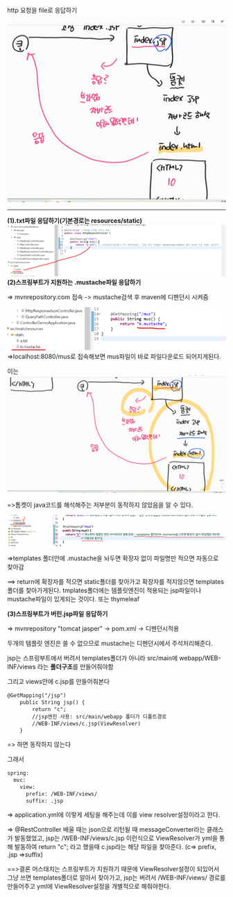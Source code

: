 http 요청을 file로 응답하기

![Visual Studio Code](/img/%ED%85%9C%ED%94%8C%EB%A6%BF%EC%97%94%EC%A7%84.png)

---

**(1).txt파일 응답하기(기본경로는 resources/static)**
![Visual Studio Code](/img/txt.png)
**(2)스프링부트가 지원하는 .mustache파일 응답하기**

=> mvnrepository.com 접속 -> mustache검색 후 maven에 디펜던시 시켜줌

![Visual Studio Code](/img/mus0.png)
=>localhost:8080/mus로 접속해보면 mus파일이 바로 파일다운로드 되어지게된다.

이는
![Visual Studio Code](/img/mus.png)

=>톰켓이 java코드를 해석해주는 저부분이 동작하지 않았음을 알 수 있다.

![Visual Studio Code](/img/mus2.png)

=>templates 폴더안에 .mustache을 놔두면 확장자 없이 파일명만 적으면 자동으로 찾아감

==> return에 확장자를 적으면 static폴더를 찾아가고 확장자를 적지않으면 templates폴더를 찾아가게된다.
tmplates폴더에는 템플릿엔진이 적용되는 jsp파일이나 mustache파일이 있게되는 것이다.
또는 thymeleaf

**(3)스프링부트가 버린.jsp파일 응답하기**

=> mvnrepository "tomcat jasper" -> pom.xml -> 디펜던시적용

두개의 템플릿 엔진은 쓸 수 없으므로 mustache는 디펜던시에서 주석처리해준다.

jsp는 스프링부트에서 버려서 templates폴더가 아니라 src/main에 webapp/WEB-INF/views 라는 **폴더구조**를 만들어줘야함

그리고 views안에 c.jsp를 만들어줘본다

```
@GetMapping("/jsp")
	public String jsp() {
		return "c";
        //jsp엔진 사용: src/main/webapp 폴더가 디폴트경로
        //WEB-INF/views/c.jsp(ViewResolver)
	}

```

=> 하면 동작하지 않는다

그래서

```
spring:
  mvc:
    view:
      prefix: /WEB-INF/views/
      suffix: .jsp
```

=> application.yml에 이렇게 세팅을 해주는데 이를 view resolver설정이라고 한다.

=> @RestController 배울 때는 json으로 리턴될 때 messageConverter라는 클래스가 발동했었고,
jsp는 /WEB-INF/views/c.jsp 이런식으로 ViewResolver가 yml을 통해 발동하여 return "c"; 라고 했을때 c.jsp라는 해당 파일을 찾아준다.
(c=> prefix, .jsp =>suffix)

==>결론
머스태치는 스프링부트가 지원하기 때문에 ViewResolver설정이 되있어서 그냥 쓰면 templates폴더로 알아서 찾아가고,
jsp는 버려서 /WEB-INF/views/ 경로를 만들어주고 yml에 ViewResolver설정을 개별적으로 해줘야한다.
